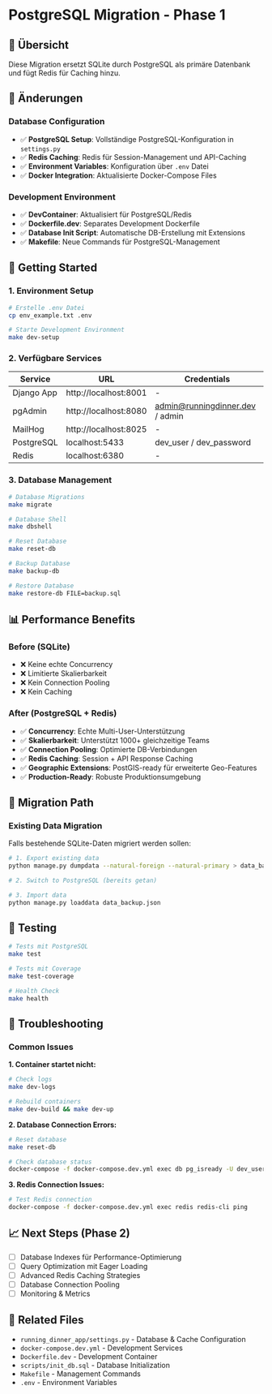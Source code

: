 # PostgreSQL Migration - Phase 1

## 🎯 Übersicht

Diese Migration ersetzt SQLite durch PostgreSQL als primäre Datenbank und fügt Redis für Caching hinzu.

## 🔧 Änderungen

### Database Configuration
- ✅ **PostgreSQL Setup**: Vollständige PostgreSQL-Konfiguration in `settings.py`
- ✅ **Redis Caching**: Redis für Session-Management und API-Caching
- ✅ **Environment Variables**: Konfiguration über `.env` Datei
- ✅ **Docker Integration**: Aktualisierte Docker-Compose Files

### Development Environment
- ✅ **DevContainer**: Aktualisiert für PostgreSQL/Redis
- ✅ **Dockerfile.dev**: Separates Development Dockerfile
- ✅ **Database Init Script**: Automatische DB-Erstellung mit Extensions
- ✅ **Makefile**: Neue Commands für PostgreSQL-Management

## 🚀 Getting Started

### 1. Environment Setup
```bash
# Erstelle .env Datei
cp env_example.txt .env

# Starte Development Environment
make dev-setup
```

### 2. Verfügbare Services

| Service | URL | Credentials |
|---------|-----|-------------|
| Django App | http://localhost:8001 | - |
| pgAdmin | http://localhost:8080 | admin@runningdinner.dev / admin |
| MailHog | http://localhost:8025 | - |
| PostgreSQL | localhost:5433 | dev_user / dev_password |
| Redis | localhost:6380 | - |

### 3. Database Management
```bash
# Database Migrations
make migrate

# Database Shell
make dbshell

# Reset Database
make reset-db

# Backup Database
make backup-db

# Restore Database
make restore-db FILE=backup.sql
```

## 📊 Performance Benefits

### Before (SQLite)
- ❌ Keine echte Concurrency
- ❌ Limitierte Skalierbarkeit
- ❌ Kein Connection Pooling
- ❌ Kein Caching

### After (PostgreSQL + Redis)
- ✅ **Concurrency**: Echte Multi-User-Unterstützung
- ✅ **Skalierbarkeit**: Unterstützt 1000+ gleichzeitige Teams
- ✅ **Connection Pooling**: Optimierte DB-Verbindungen
- ✅ **Redis Caching**: Session + API Response Caching
- ✅ **Geographic Extensions**: PostGIS-ready für erweiterte Geo-Features
- ✅ **Production-Ready**: Robuste Produktionsumgebung

## 🔄 Migration Path

### Existing Data Migration
Falls bestehende SQLite-Daten migriert werden sollen:

```bash
# 1. Export existing data
python manage.py dumpdata --natural-foreign --natural-primary > data_backup.json

# 2. Switch to PostgreSQL (bereits getan)

# 3. Import data
python manage.py loaddata data_backup.json
```

## 🧪 Testing

```bash
# Tests mit PostgreSQL
make test

# Tests mit Coverage
make test-coverage

# Health Check
make health
```

## 🐛 Troubleshooting

### Common Issues

**1. Container startet nicht:**
```bash
# Check logs
make dev-logs

# Rebuild containers
make dev-build && make dev-up
```

**2. Database Connection Errors:**
```bash
# Reset database
make reset-db

# Check database status
docker-compose -f docker-compose.dev.yml exec db pg_isready -U dev_user
```

**3. Redis Connection Issues:**
```bash
# Test Redis connection
docker-compose -f docker-compose.dev.yml exec redis redis-cli ping
```

## 📈 Next Steps (Phase 2)

- [ ] Database Indexes für Performance-Optimierung  
- [ ] Query Optimization mit Eager Loading
- [ ] Advanced Redis Caching Strategies
- [ ] Database Connection Pooling
- [ ] Monitoring & Metrics

## 🔗 Related Files

- `running_dinner_app/settings.py` - Database & Cache Configuration
- `docker-compose.dev.yml` - Development Services
- `Dockerfile.dev` - Development Container
- `scripts/init_db.sql` - Database Initialization
- `Makefile` - Management Commands
- `.env` - Environment Variables
